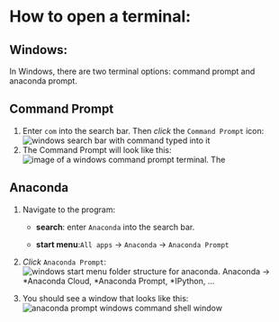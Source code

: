 How to open a terminal: 
=======================

Windows:
-----------
In Windows, there are two terminal options: command prompt and anaconda prompt.

## Command Prompt

1. Enter `com` into the search bar. Then *click* the `Command Prompt` icon:
![windows search bar with command typed into it](../images/windows/terminal/cmd01.png)
2. The Command Prompt will look like this:
![image of a windows command prompt terminal. The](../images/windows/terminal/cmd02.png)

## Anaconda
1) Navigate to the program:
    * __search__: enter `Anaconda` into the search bar.

    * __start menu__:`All apps` -> `Anaconda` -> `Anaconda Prompt` 

2) *Click* `Anaconda Prompt`:
![windows start menu folder structure for anaconda. Anaconda -> *Anaconda Cloud, *Anaconda Prompt, *IPython, ...](../images/windows/terminal/anaconda_menu.png)

3) You should see a window that looks like this:
![anaconda prompt windows command shell window](../images/windows/terminal/anaconda_windows.png)
